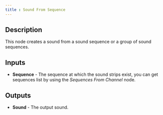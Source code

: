 ```yaml
---
title : Sound From Sequence
---
```


## Description

This node creates a sound from a sound sequence or a group of sound sequences.

## Inputs

- **Sequence** - The sequence at which the sound strips exist, you can get
  sequences list by using the *Sequences From Channel* node.

## Outputs

- **Sound** - The output sound.
